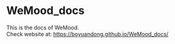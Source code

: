 # WeMood_docs
This is the docs of WeMood.  
Check website at: https://boyuandong.github.io/WeMood_docs/


